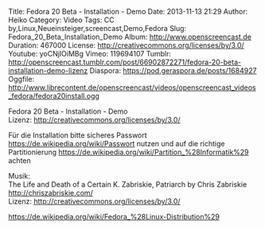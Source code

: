 Title: Fedora 20 Beta - Installation - Demo
Date: 2013-11-13 21:29
Author: Heiko
Category: Video
Tags: CC by,Linux,Neueinsteiger,screencast,Demo,Fedora
Slug: Fedora_20_Beta_Installation_Demo
Album: http://www.openscreencast.de
Duration: 467000
License: http://creativecommons.org/licenses/by/3.0/
Youtube: yoCNjIOiMBg
Vimeo: 119694107
Tumblr: http://openscreencast.tumblr.com/post/66902872271/fedora-20-beta-installation-demo-lizenz
Diaspora: https://pod.geraspora.de/posts/1684927
Oggfile: http://www.librecontent.de/openscreencast/videos/openscreencast_videos_fedora/fedora20install.ogg

Fedora 20 Beta - Installation - Demo  
Lizenz: <http://creativecommons.org/licenses/by/3.0/>  
  
Für die Installation bitte sicheres Passwort
<https://de.wikipedia.org/wiki/Passwort> nutzen und auf die richtige
Partitionierung <https://de.wikipedia.org/wiki/Partition_%28Informatik%29>
achten  
  
Musik:  
The Life and Death of a Certain K. Zabriskie, Patriarch by Chris Zabriskie
<http://chriszabriskie.com/>  
Lizenz: <http://creativecommons.org/licenses/by/3.0/>  
  
<https://de.wikipedia.org/wiki/Fedora_%28Linux-Distribution%29>

